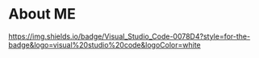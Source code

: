 # About ME
https://img.shields.io/badge/Visual_Studio_Code-0078D4?style=for-the-badge&logo=visual%20studio%20code&logoColor=white
